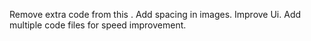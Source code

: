 Remove extra code from this .
Add spacing in images.
Improve Ui.
Add multiple code files for speed improvement.

